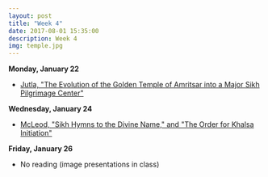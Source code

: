 ```yaml
---
layout: post
title: "Week 4"
date: 2017-08-01 15:35:00
description: Week 4
img: temple.jpg
---
```


**Monday, January 22**
- [Jutla, "The Evolution of the Golden Temple of Amritsar into a Major Sikh Pilgrimage Center"](http://www.aimspress.com/article/10.3934/geosci.2016.3.259/pdf)

**Wednesday, January 24**
- [McLeod, "Sikh Hymns to the Divine Name," and "The Order for Khalsa Initiation"](https://www.dropbox.com/s/vkxpmcikubnb09f/McLeod_SikhTexts.pdf?dl=0)

**Friday, January 26**
- No reading (image presentations in class)